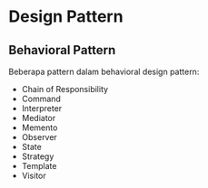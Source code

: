 # Design Pattern

## Behavioral Pattern

Beberapa pattern dalam behavioral design pattern:

- Chain of Responsibility
- Command
- Interpreter
- Mediator
- Memento
- Observer
- State
- Strategy
- Template
- Visitor